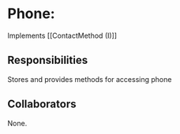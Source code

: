 # Phone:
Implements [[ContactMethod (I)]]

## Responsibilities
Stores and provides methods for accessing phone

## Collaborators
None.